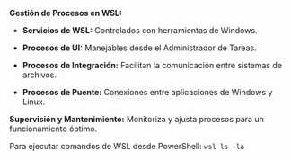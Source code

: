 **Gestión de Procesos en WSL:**

- **Servicios de WSL:** Controlados con herramientas de Windows.
  
- **Procesos de UI:** Manejables desde el Administrador de Tareas.
  
- **Procesos de Integración:** Facilitan la comunicación entre sistemas de archivos.
  
- **Procesos de Puente:** Conexiones entre aplicaciones de Windows y Linux.

**Supervisión y Mantenimiento:**
Monitoriza y ajusta procesos para un funcionamiento óptimo.

Para ejecutar comandos de WSL desde PowerShell: `wsl ls -la`
